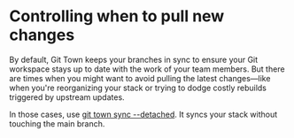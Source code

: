 # Controlling when to pull new changes

By default, Git Town keeps your branches in sync to ensure your Git workspace
stays up to date with the work of your team members. But there are times when
you might want to avoid pulling the latest changes—like when you're reorganizing
your stack or trying to dodge costly rebuilds triggered by upstream updates.

In those cases, use
[git town sync --detached](../commands/sync.md#-d--detached--no-detached). It
syncs your stack without touching the main branch.

